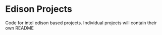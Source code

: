 Edison Projects
======

Code for intel edison based projects.
Individual projects will contain their own README
